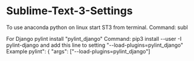 # Sublime-Text-3-Settings

To use anaconda python on linux start ST3 from terminal. Command: subl

For Django pylint install "pylint_django" Command:  pip3 install --user -I pylint-django 
and  add this line to setting "--load-plugins=pylint_django"
Example
pylint": {
		"args": ["--load-plugins=pylint_django"]
